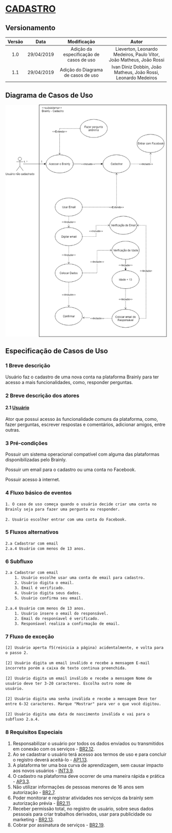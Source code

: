 # [CADASTRO](../../rich_picture.md#richpicture-primeiros-passos-de-novo-usuario-nao-cadastrado)

## Versionamento

|  Versão | Data | Modificação | Autor |
|  :------: | :------: | :------: | :------:
| 1.0 | 29/04/2019 | Adição da especificação de casos de uso | Lieverton, Leonardo Medeiros, Paulo Vítor, João Matheus, João Rossi |
| 1.1 | 29/04/2019 | Adição do Diagrama de casos de uso | Ivan Diniz Dobbin, João Matheus, João Rossi, Leonardo Medeiros|

## Diagrama de Casos de Uso

![Diagrama de casos de uso: Cadastro](../../images/diagramas_casos_uso/Cadastro.png)

## Especificação de Casos de Uso

### 1 Breve descrição
Usuário faz o cadastro de uma nova conta na plataforma Brainly para ter acesso a mais funcionalidades, como, responder perguntas.
### 2 Breve descrição dos atores
#### 2.1 [Usuário](../../lexicos10x5f8c4.md#l12660)
Ator que possui acesso às funcionalidade comuns da plataforma, como, fazer perguntas, escrever respostas e comentários, adicionar amigos, entre outras. 
### 3 Pré-condições
Possuir um sistema operacional compatível com alguma das plataformas disponibilizadas pelo Brainly.

Possuir um email para o cadastro ou uma conta no Facebook.

Possuir acesso à internet.
### 4 Fluxo básico de eventos
	1. O caso de uso começa quando o usuário decide criar uma conta no Brainly seja para fazer uma pergunta ou responder.

	2. Usuário escolher entrar com uma conta do Facebook.
### 5 Fluxos alternativos
	2.a Cadastrar com email
	2.a.4 Usuário com menos de 13 anos.



### 6 Subfluxo
	2.a Cadastrar com email
		1. Usuário escolhe usar uma conta de email para cadastro.
		2. Usuário digita o email.
		3. Email é verificado.
		4. Usuário digita seus dados.
		5. Usuário confirma seu email.

	2.a.4 Usuário com menos de 13 anos.
		1. Usuário insere o email do responsável.
		2. Email do responśavel é verificado.
		3. Responśavel realiza a confirmação de email.
### 7 Fluxo de exceção
	[2] Usuário aperta f5(reinicia a página) acidentalmente, e volta para o passo 2.

	[2] Usuário digita um email inválido e recebe a mensagem E-mail incorreto porém a caixa de texto continua preenchida.

	[2] Usuário digita um email inválido e recebe a mensagem Nome de usuário deve ter 3-20 caracteres. Escolha outro nome de 
	usuário.

	[2] Usuário digita uma senha inválida e recebe a mensagem Deve ter entre 6-32 caracteres. Marque "Mostrar" para ver o que você digitou.

	[2] Usuário digita uma data de nascimento inválida e vai para o subfluxo 2.a.4.


### 8 Requisitos Especiais
1. Responsabilizar o usuário por todos os dados enviados ou transmitidos em conexão com os serviços - [BR2.12](../../brainstorm.md).
2. Ao se cadastrar o usuário terá acesso aos termos de uso e para concluir o registro deverá aceitá-lo - [AP1.13](../../analise_protocolo.md).
3. A plataforma ter uma boa curva de aprendizagem, sem causar impacto aos novos usuários - [INT3.9](../../introspeccao.md).
4. O cadastro na plataforma deve ocorrer de uma maneira rápida e prática - [AP3.3](../../analise_protocolo.md).
5. Não utilizar informações de pessoas menores de 16 anos sem autorização - [BR2.7](../../brainstorm.md).
6. Poder monitorar e registrar atividades nos serviços da brainly sem autorização prévia - [BR2.11](../../brainstorm.md).
7. Receber permissão total, no registro de usuário, sobre seus dados pessoais para criar trabalhos derivados, usar para publicidade ou marketing - [BR2.13](../../brainstorm.md).
8. Cobrar por assinatura de serviços - [BR2.19](../../brainstorm.md).
